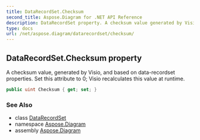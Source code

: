 ```yaml
---
title: DataRecordSet.Checksum
second_title: Aspose.Diagram for .NET API Reference
description: DataRecordSet property. A checksum value generated by Visio and based on datarecordset properties. Set this attribute to 0 Visio recalculates this value at runtime
type: docs
url: /net/aspose.diagram/datarecordset/checksum/
---
```

## DataRecordSet.Checksum property

A checksum value, generated by Visio, and based on data-recordset properties. Set this attribute to 0; Visio recalculates this value at runtime.

```csharp
public uint Checksum { get; set; }
```

### See Also

* class [DataRecordSet](../)
* namespace [Aspose.Diagram](../../datarecordset/)
* assembly [Aspose.Diagram](../../../)


